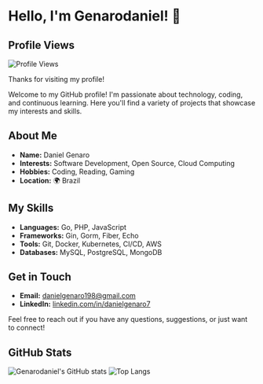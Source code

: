 # Hello, I'm Genarodaniel! 👋

## Profile Views

![Profile Views](https://komarev.com/ghpvc/?username=genarodaniel&color=blue)

Thanks for visiting my profile!

Welcome to my GitHub profile! I'm passionate about technology, coding, and continuous learning. Here you'll find a variety of projects that showcase my interests and skills.

## About Me

- **Name:** Daniel Genaro
- **Interests:** Software Development, Open Source, Cloud Computing
- **Hobbies:** Coding, Reading, Gaming
- **Location:** 🌍 Brazil

## My Skills

- **Languages:** Go, PHP, JavaScript
- **Frameworks:** Gin, Gorm, Fiber, Echo
- **Tools:** Git, Docker, Kubernetes, CI/CD, AWS
- **Databases:** MySQL, PostgreSQL, MongoDB


## Get in Touch

- **Email:** [danielgenaro198@gmail.com](mailto:danielgenaro198@gmail.com)
- **LinkedIn:** [linkedin.com/in/danielgenaro7](https://www.linkedin.com/in/danielgenaro7/)

Feel free to reach out if you have any questions, suggestions, or just want to connect!

## GitHub Stats

![Genarodaniel's GitHub stats](https://github-readme-stats.vercel.app/api?username=genarodaniel&show_icons=true&theme=radical)
![Top Langs](https://github-readme-stats.vercel.app/api/top-langs/?username=genarodaniel&layout=compact&theme=radical)
